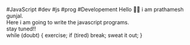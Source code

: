 #JavaScript
#dev
#js 
#prog
#Developement
Hello 🙋‍♂️ i am prathamesh gunjal. 
<br>
Here i am going to write the javascript programs.
<br> 
stay tuned!!
<br>
while (doubt)
{
exercise;
if (tired) break; 
sweat it out;
}